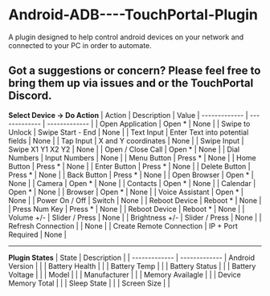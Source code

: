 # Android-ADB----TouchPortal-Plugin
A plugin designed to help control android devices on your network and connected to your PC in order to automate.

Got a suggestions or concern?
Please feel free to bring them up via issues and or the TouchPortal Discord.
---

**Select Device -> Do Action**
| Action |  Description | Value
| ------------- | ------------- | ------------- |
| Open Application  | Open *  | None  |
| Swipe to Unlock  | Swipe Start - End  | None  |
| Text Input | Enter Text into potential fields  | None       |
| Tap Input | X and Y coordinates  | None       |
| Swipe Input | Swipe X1 Y1 X2 Y2  | None       |
| Open / Close Call |  Open *      | None       |
| Dial Numbers | Input Numbers    | None       |
| Menu Button |  Press *     | None      |
| Home Button |  Press *     | None       |
| Enter Button | Press *  | None       |
| Delete Button |  Press *  | None       |
| Back Button |    Press *     | None       |
| Open Browser | Open *   | None       |
| Camera | Open *  | None      |
| Contacts | Open *   | None       |
| Calendar | Open *   | None       |
| Browser | Open *   | None       |
| Voice Assistant | Open *   | None       |
| Power On / Off  |  Switch   | None       |
| Reboot Device  |  Reboot *   | None       |
| Press Num Key  |  Press *   | None       |
| Reboot Device  |  Reboot *   | None       |
| Volume +/-  |  Slider / Press   | None       |
| Brightness +/-  |  Slider / Press   | None       |
| Refresh Connection  |     | None       |
| Create Remote Connection  | IP + Port Required    | None       |


---
**Plugin States**
| State |  Description | 
| ------------- | ------------- 
| Android Version  | |
| Battery Health |  |
| Battery Temp | |
| Battery Status |  |
| Battery Voltage |  |
| Model |  |
| Manufacturer |  |
| Memory Availagle |  |
| Device Memory Total |  |
| Sleep State |  |
| Screen Size |  |
